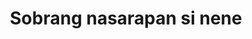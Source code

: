 ---
layout: post
title: Sobrang nasarapan si nene
duration: '06:46'
view: 200
rate: 2
video: 'https://flashservice.xvideos.com/embedframe/21394721'
category: 
 - pinay
tags: 
 - pinay-sex
 - nagparaos
 - nene
 - mokong
 - fucked
 - jackpot
 - threesome
 - flawless
priority: 0.9
changefreq: daily
---